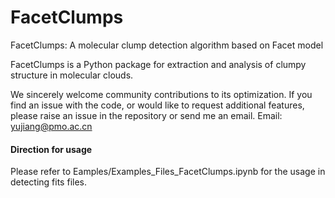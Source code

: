 # FacetClumps
FacetClumps: A molecular clump detection algorithm based on Facet model

FacetClumps is a Python package for extraction and analysis of clumpy structure in molecular clouds. 

We sincerely welcome community contributions to its optimization. If you find an issue with the code, or would like to request additional features, please raise an issue in the repository or send me an email. Email: yujiang@pmo.ac.cn

#### Direction for usage

Please refer to Eamples/Examples_Files_FacetClumps.ipynb for the usage in detecting fits files. 
